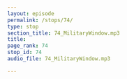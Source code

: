 ```yaml
---
layout: episode
permalink: /stops/74/
type: stop
section_title: 74_MilitaryWindow.mp3
title: 
page_rank: 74
stop_id: 74
audio_file: 74_MilitaryWindow.mp3

---
```

